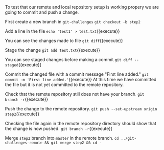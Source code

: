 
To test that our remote and local repository setup is working propery we are going to commit and push a change.

First create a new branch in `git-challenges`
`git checkout -b step2`

Add a line in the file
`echo 'test1' > test.txt`{{execute}}

You can see the changes made to file
`git diff`{{execute}}

Stage the change
`git add test.txt`{{execute}}

You can see staged changes before making a commit
`git diff --staged`{{execute}}

Commit the changed file with a commit message "First line added."
`git commit -m 'First line added.'`{{execute}}
At this time we have committed the file but it is not yet committed to the remote repository.

Check that the remote repository still does not have your branch.
`git branch -r`{{execute}}

Push the change to the remote repository.
`git push --set-upstream origin step2`{{execute}}

Checking the file again in the remote repository directory should show that the change is now pushed.
`git branch -r`{{execute}}

Merge `step2` branch into `master` in the remote branch.
`cd ../git-challenges-remote && git merge step2 && cd -`

